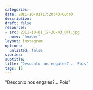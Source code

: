 ```yaml
---
categories:
date: 2011-10-01T17:20:43+00:00
description:
draft: false
resources:
- src: 2011-10-01_17-20-43_UTC.jpg
  name: "header"
layout: instagram
options:
  unlisted: false
stories:
subtitle:
title: "Desconto nos engates?... Pois"
tags: []
---
```


"Desconto nos engates?... Pois"
